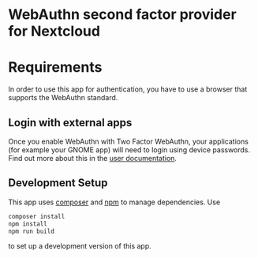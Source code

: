 # WebAuthn second factor provider for Nextcloud

# Requirements
In order to use this app for authentication, you have to use a browser that supports the WebAuthn standard.

## Login with external apps

Once you enable WebAuthn with Two Factor WebAuthn, your applications (for example your GNOME app) will need to login using device passwords. Find out more about this in the [user documentation](https://docs.nextcloud.com/server/stable/user_manual/en/user_2fa.html#using-client-applications-with-two-factor-authentication).

## Development Setup

This app uses [composer](https://getcomposer.org/) and [npm](https://www.npmjs.com/) to manage dependencies. Use

```bash
composer install
npm install
npm run build
```

to set up a development version of this app.
